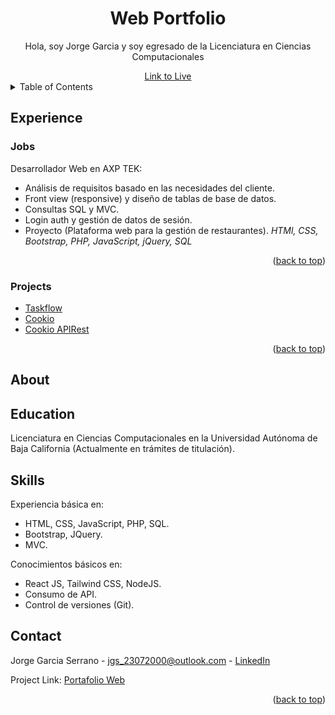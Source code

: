 <a name="readme-top"></a>

<div align="center">
  <h1 align="center">Web Portfolio</h1>
  <p align="center">
    Hola, soy Jorge Garcia y soy egresado de la Licenciatura en Ciencias Computacionales
  </p>
  <a href="https://jorgegarcia-portfolio.onrender.com">Link to Live</a>
</div>

<!-- TABLE OF CONTENTS -->
<details>
  <summary>Table of Contents</summary>
  <ol>
    <li>
      <a href="#experience">Experience</a>
      <ul>
        <li><a href="#jobs">Jobs</a></li>
      </ul>
      <ul>
        <li><a href="#projects">Projects</a></li>
      </ul>
    </li>
    <li>
      <a href="#about">About me</a>
      <ul>
        <li><a href="#education">Education</a></li>
      </ul>
      <ul>
        <li><a href="#skills">Skills</a></li>
      </ul>
    </li>
    <li><a href="#contact">Contact</a></li>
  </ol>
</details>

## Experience

### Jobs

Desarrollador Web en AXP TEK:
* Análisis de requisitos basado en las necesidades del cliente.
* Front view (responsive) y diseño de tablas de base de datos.
* Consultas SQL y MVC.
* Login auth y gestión de datos de sesión.
* Proyecto (Plataforma web para la gestión de restaurantes).
<i>HTMl, CSS, Bootstrap, PHP, JavaScript, jQuery, SQL</i>

<p align="right">(<a href="#readme-top">back to top</a>)</p>

### Projects

* [Taskflow](https://taskflow-app.onrender.com)
* [Cookio](https://cookio-app.onrender.com)
* [Cookio APIRest](https://github.com/jorjeGs/CookioAPI)

<p align="right">(<a href="#readme-top">back to top</a>)</p>


<!-- GETTING STARTED -->
## About

## Education

Licenciatura en Ciencias Computacionales en la Universidad Autónoma de Baja California (Actualmente en trámites de titulación).

## Skills

Experiencia básica en:
* HTML, CSS, JavaScript, PHP, SQL.
* Bootstrap, JQuery.
* MVC.

Conocimientos básicos en:
* React JS, Tailwind CSS, NodeJS.
* Consumo de API.
* Control de versiones (Git).

<!-- CONTACT -->
## Contact

Jorge Garcia Serrano - jgs_23072000@outlook.com - [LinkedIn](www.linkedin.com/in/jorge-garcia-serrano-dev)


Project Link: [Portafolio Web](https://jorgegarcia-portfolio.onrender.com)

<p align="right">(<a href="#readme-top">back to top</a>)</p>


